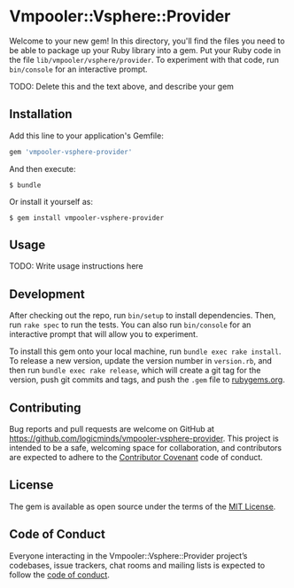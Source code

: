 # Vmpooler::Vsphere::Provider

Welcome to your new gem! In this directory, you'll find the files you need to be able to package up your Ruby library into a gem. Put your Ruby code in the file `lib/vmpooler/vsphere/provider`. To experiment with that code, run `bin/console` for an interactive prompt.

TODO: Delete this and the text above, and describe your gem

## Installation

Add this line to your application's Gemfile:

```ruby
gem 'vmpooler-vsphere-provider'
```

And then execute:

    $ bundle

Or install it yourself as:

    $ gem install vmpooler-vsphere-provider

## Usage

TODO: Write usage instructions here

## Development

After checking out the repo, run `bin/setup` to install dependencies. Then, run `rake spec` to run the tests. You can also run `bin/console` for an interactive prompt that will allow you to experiment.

To install this gem onto your local machine, run `bundle exec rake install`. To release a new version, update the version number in `version.rb`, and then run `bundle exec rake release`, which will create a git tag for the version, push git commits and tags, and push the `.gem` file to [rubygems.org](https://rubygems.org).

## Contributing

Bug reports and pull requests are welcome on GitHub at https://github.com/logicminds/vmpooler-vsphere-provider. This project is intended to be a safe, welcoming space for collaboration, and contributors are expected to adhere to the [Contributor Covenant](http://contributor-covenant.org) code of conduct.

## License

The gem is available as open source under the terms of the [MIT License](http://opensource.org/licenses/MIT).

## Code of Conduct

Everyone interacting in the Vmpooler::Vsphere::Provider project’s codebases, issue trackers, chat rooms and mailing lists is expected to follow the [code of conduct](https://github.com/logicminds/vmpooler-vsphere-provider/blob/master/CODE_OF_CONDUCT.md).
